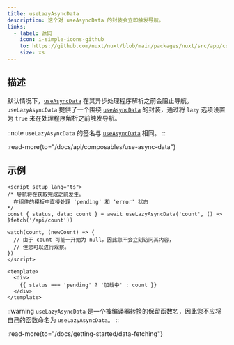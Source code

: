 ```yaml
---
title: useLazyAsyncData
description: 这个对 useAsyncData 的封装会立即触发导航。
links:
  - label: 源码
    icon: i-simple-icons-github
    to: https://github.com/nuxt/nuxt/blob/main/packages/nuxt/src/app/composables/asyncData.ts
    size: xs
---
```


## 描述

默认情况下，[`useAsyncData`](/docs/api/composables/use-async-data) 在其异步处理程序解析之前会阻止导航。 `useLazyAsyncData` 提供了一个围绕 [`useAsyncData`](/docs/api/composables/use-async-data) 的封装，通过将 `lazy` 选项设置为 `true` 来在处理程序解析之前触发导航。

::note
`useLazyAsyncData` 的签名与 [`useAsyncData`](/docs/api/composables/use-async-data) 相同。
::

:read-more{to="/docs/api/composables/use-async-data"}

## 示例

```vue [pages/index.vue]
<script setup lang="ts">
/* 导航将在获取完成之前发生。
  在组件的模板中直接处理 'pending' 和 'error' 状态
*/
const { status, data: count } = await useLazyAsyncData('count', () => $fetch('/api/count'))

watch(count, (newCount) => {
  // 由于 count 可能一开始为 null，因此您不会立刻访问其内容，
  // 但您可以进行观察。
})
</script>

<template>
  <div>
    {{ status === 'pending' ? '加载中' : count }}
  </div>
</template>
```

::warning
`useLazyAsyncData` 是一个被编译器转换的保留函数名，因此您不应将自己的函数命名为 `useLazyAsyncData`。
::

:read-more{to="/docs/getting-started/data-fetching"}